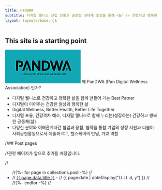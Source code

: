 ```yaml
---
title: PanDWA
subtitle: 디지털 웰니스 산업 진흥과 글로벌 생태계 조성을 통해 <br /> 건강하고 행복한 삶을 함께 만들어 갑니다.
layout: layouts/base.njk
---
```

## This site is a starting point
<img src="https://github.com/Rugger12/pandwa/blob/master/src/site/images/pandwa_logo.png?raw=true" width="250" alt="service poster">
왜 PanDWA (Pan Digital Wellness Association) 인가? 

- 디지털 웰니스로 건강하고 행복한 삶을 함께 만들어 가는 Best Patner
- 디지털이 이어주는 건강한 일상과 행복한 삶
- Digital Wellness, Better Health, Better Life Together
- 디지털 포용, 건강격차 해소, 디지털 웰니스로 함께 누리는(성장하는) 건강하고 행복한 공동체(삶)
- 다양한 분야와 이해관계자간 협업과 융합, 협력을 통함 기업의 성장 지원과 더불어 사회공헌활동으로서 예술과 ICT, 헬스케어의 만남, 가교 역할


//## Post pages

//관련 페이지가 앞으로 추가될 예정입니다.

//<ul class="listing">
//{%- for page in collections.post -%}
//  <li>
//    <a href="{{ page.url }}">{{ page.data.title }}</a> -
//    <time datetime="{{ page.date }}">{{ page.date | dateDisplay("LLLL d, y") }}</time>
//  </li>
//{%- endfor -%}
//</ul>




